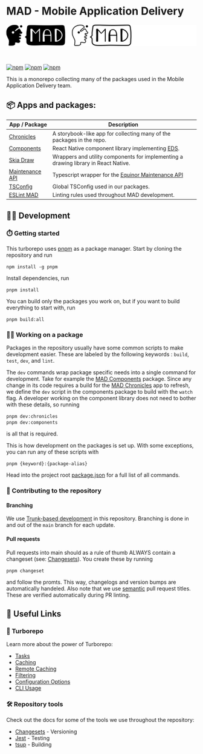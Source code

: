 # MAD - Mobile Application Delivery

<p align="center">
  <img src="./assets/gitLogo.png">
</p>
<br />

[![npm](https://img.shields.io/npm/v/@equinor/mad-components?label=%40equinor%2Fmad-components&logo=npm)](https://www.npmjs.com/package/@equinor/mad-components)
[![npm](https://img.shields.io/npm/v/@equinor/mad-maintenance-api-ts-wrapper?label=%40equinor%2Fmad-maintenance-api-ts-wrapper&logo=npm)](https://www.npmjs.com/package/@equinor/mad-maintenance-api-ts-wrapper)
[![npm](https://img.shields.io/npm/v/@equinor/react-native-skia-draw?label=%40equinor%2Freact-native-skia-draw&logo=npm)](https://www.npmjs.com/package/@equinor/react-native-skia-draw)

This is a monorepo collecting many of the packages used in the Mobile Application Delivery team.

## 📦 Apps and packages:

| App / Package                                      | Description                                                                                               |
| -------------------------------------------------- | --------------------------------------------------------------------------------------------------------- |
| [Chronicles](./apps/chronicles/)                   | A storybook-like app for collecting many of the packages in the repo.                                     |
| [Components](./packages/components)                | React Native component library implementing [EDS](https://loop.equinor.com/en/stories/eds-design-system). |
| [Skia Draw](./packages/skia-draw)                  | Wrappers and utility components for implementing a drawing library in React Native.                       |
| [Maintenance API](./packages/api/maintenance-api/) | Typescript wrapper for the [Equinor Maintenance API](https://equinor.github.io/maintenance-api-docs/)     |
| [TSConfig](./packages/tsconfig)                    | Global TSConfig used in our packages.                                                                     |
| [ESLint MAD](./packages/eslint-config-mad-custom)  | Linting rules used throughout MAD development.                                                            |

## 👨‍💻 Development

### ⏱️ Getting started

This turborepo uses [pnpm](https://pnpm.io) as a package manager. Start by cloning the repository and run

```
npm install -g pnpm
```

Install dependencies, run

```
pnpm install
```

You can build only the packages you work on, but if you want to build everything to start with, run

```
pnpm build:all
```

### 👷‍♀️ Working on a package

Packages in the repository usually have some common scripts to make development easier. These are labeled by the following keywords : `build`, `test`, `dev`, and `lint`.

The `dev` commands wrap package specific needs into a single command for development. Take for example the [MAD Components](./packages/components/) package. Since any change in its code requires a build for the [MAD Chronicles](./apps/chronicles/) app to refresh, we define the `dev` script in the components package to build with the `watch` flag. A developer working on the component library does not need to bother with these details, so running

```
pnpm dev:chronicles
pnpm dev:components
```

is all that is required.

This is how development on the packages is set up.
With some exceptions, you can run any of these scripts with

```
pnpm {keyword}:{package-alias}
```

Head into the project root [package.json](./package.json) for a full list of all commands.

### 🙏 Contributing to the repository

#### Branching

We use [Trunk-based development](https://www.atlassian.com/continuous-delivery/continuous-integration/trunk-based-development) in this repository. Branching is done in and out of the `main` branch for each update.

#### Pull requests

Pull requests into main should as a rule of thumb ALWAYS contain a changeset (see: [Changesets](https://github.com/changesets/changesets)). You create these by running

```
pnpm changeset
```

and follow the promts.
This way, changelogs and version bumps are automatically handeled. Also note that we use [semantic](https://gist.githubusercontent.com/joshbuchea/6f47e86d2510bce28f8e7f42ae84c716/raw/e75b1b9536ee5ee82e2ec0ba8948d8f8238488c3/semantic-commit-messages.md) pull request titles. These are verified automatically during PR linting.

## 🔗 Useful Links

### 🚀 Turborepo

Learn more about the power of Turborepo:

-   [Tasks](https://turbo.build/repo/docs/core-concepts/monorepos/running-tasks)
-   [Caching](https://turbo.build/repo/docs/core-concepts/caching)
-   [Remote Caching](https://turbo.build/repo/docs/core-concepts/remote-caching)
-   [Filtering](https://turbo.build/repo/docs/core-concepts/monorepos/filtering)
-   [Configuration Options](https://turbo.build/repo/docs/reference/configuration)
-   [CLI Usage](https://turbo.build/repo/docs/reference/command-line-reference)

### 🛠️ Repository tools

Check out the docs for some of the tools we use throughout the repository:

-   [Changesets](https://github.com/changesets/changesets) - Versioning
-   [Jest](https://jestjs.io) - Testing
-   [tsup](https://tsup.egoist.dev) - Building
